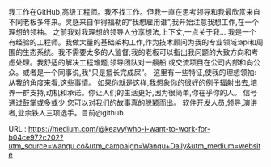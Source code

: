 我工作在GitHub,高级工程师。我不找工作。但我一直在思考领导和我最欣赏来自不同老板多年来。灵感来自乍得福勒的“我想雇用谁”,我开始注意我想工作,在一个理想的领袖。 
 之前我对我理想的领导人分享想法,上下文,一点关于我… 
 我是一个有经验的工程师。我做大量的基础架构工作,作为技术顾问为我的专业领域:api和周围的生态系统。我不需要太多的人监督;我的老板可以指出我问题的大致方向和考虑处理。我舒适的解决工程难题,领导团队对一艘船,或交流项目在公司内部和向公众。或者是一个同事说,我“只是擅长完成屎”。 
 这里有一些特征,使我的理想领袖: 
 从我的角度来看,这些事情。 
 如果你就是这样,我想象你的很好的例子辐射出去,培养一群支持,动机和承诺。你让人们的生活更好,因为很简单,你在乎你的人。 
 信号通过鼓掌或多或少,您可以对我们的故事真的脱颖而出。 
 软件开发人员,领导,演讲者,业余铁人三项选手。目前@github 
  
  
 URL : https://medium.com/@keavy/who-i-want-to-work-for-b04ce972c202?utm_source=wanqu.co&utm_campaign=Wanqu+Daily&utm_medium=website